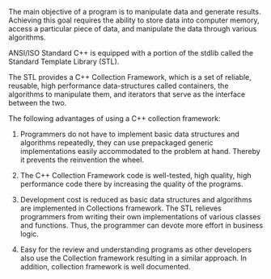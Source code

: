 The main objective of a program is to manipulate data and generate results. Achieving this goal requires the ability to store data into computer memory, access a particular piece of data, and manipulate the data through various algorithms.

ANSI/ISO Standard C++ is equipped with a portion of the stdlib called the Standard Template Library (STL).

The STL provides a C++ Collection Framework, which is a set of reliable, reusable, high performance data-structures called containers, the algorithms to manipulate them, and iterators that serve as the interface between the two.


The following advantages of using a C++ collection framework:

1. Programmers do not have to implement basic data structures and algorithms repeatedly, they can use prepackaged generic implementations easily accommodated to the problem at hand. Thereby it prevents the reinvention the wheel.

2. The C++ Collection Framework code is well-tested, high quality, high
performance code there by increasing the quality of the programs.

3. Development cost is reduced as basic data structures and algorithms are
implemented in Collections framework. The STL relieves programmers from writing their own implementations of various classes and functions. Thus, the programmer can devote more effort in business logic.

4. Easy for the review and understanding programs as other developers also use the Collection framework resulting in a similar approach. In addition, collection framework is well documented.
